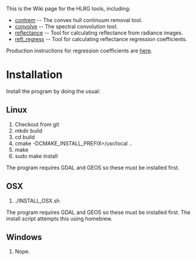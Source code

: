 This is the Wiki page for the HLRG tools, including:

* [contrem](https://github.com/rskelly/contrem/wiki/contrem) -- The convex hull continuum removal tool.
* [convolve](https://github.com/rskelly/contrem/wiki/convolve) -- The spectral convolution tool.
* [reflectance](https://github.com/rskelly/contrem/wiki/reflectance) -- Tool for calculating reflectance from radiance images.
* [refl_regress](https://github.com/rskelly/contrem/wiki/refl_regress) -- Tool for calculating reflectance regression coefficients. 

Production instructions for regression coefficients are [here](https://github.com/rskelly/contrem/blob/master/process.md).

# Installation
Install the program by doing the usual:

## Linux
1) Checkout from git
2) mkdir build
3) cd build
4) cmake -DCMAKE_INSTALL_PREFIX=/usr/local ..
5) make
6) sudo make install

The program requires GDAL and GEOS so these must be installed first.

## OSX
1) ./INSTALL_OSX.sh

The program requires GDAL and GEOS so these must be installed first. The install script attempts this
using homebrew.

## Windows
1) Nope.

